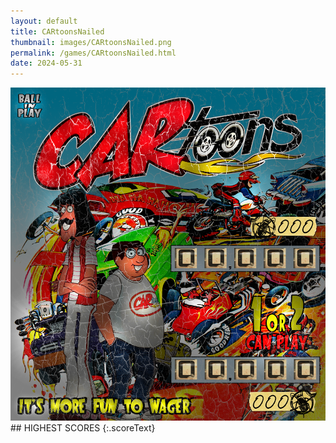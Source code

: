 ```yaml
---
layout: default
title: CARtoonsNailed
thumbnail: images/CARtoonsNailed.png
permalink: /games/CARtoonsNailed.html
date: 2024-05-31
---
```


<img src="../images/CARtoonsNailed.png" class="gameThumbnail img-fluid mx-auto align-middle">
## HIGHEST SCORES
{:.scoreText}

